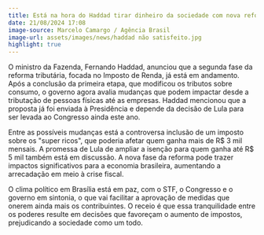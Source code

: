 ```yaml
---
title: Está na hora do Haddad tirar dinheiro da sociedade com nova reforma
date: 21/08/2024 17:08
image-source: Marcelo Camargo / Agência Brasil
image-url: assets/images/news/haddad não satisfeito.jpg
highlight: true
---
```


O ministro da Fazenda, Fernando Haddad, anunciou que a segunda fase da reforma tributária, focada no Imposto de Renda, já está em andamento. Após a conclusão da primeira etapa, que modificou os tributos sobre consumo, o governo agora avalia mudanças que podem impactar desde a tributação de pessoas físicas até as empresas. Haddad mencionou que a proposta já foi enviada à Presidência e depende da decisão de Lula para ser levada ao Congresso ainda este ano.

Entre as possíveis mudanças está a controversa inclusão de um imposto sobre os "super ricos", que poderia afetar quem ganha mais de R$ 3 mil mensais. A promessa de Lula de ampliar a isenção para quem ganha até R$ 5 mil também está em discussão. A nova fase da reforma pode trazer impactos significativos para a economia brasileira, aumentando a arrecadação em meio à crise fiscal.

O clima político em Brasília está em paz, com o STF, o Congresso e o governo em sintonia, o que vai facilitar a aprovação de medidas que onerem ainda mais os contribuintes. O receio é que essa tranquilidade entre os poderes resulte em decisões que favoreçam o aumento de impostos, prejudicando a sociedade como um todo.